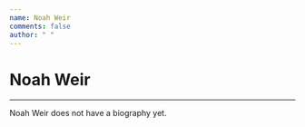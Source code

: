 ```yaml
---
name: Noah Weir
comments: false
author: " "
---
```


# Noah Weir

---

Noah Weir does not have a biography yet.
